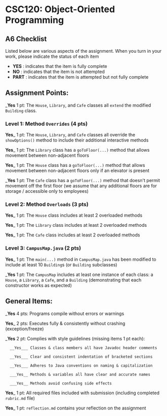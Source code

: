 # CSC120: Object-Oriented Programming
## A6 Checklist

Listed below are various aspects of the assignment.  When you turn in your work, please indicate the status of each item

- **YES** : indicates that the item is fully complete
- **NO** : indicates that the item is not attempted
- **PART** : indicates that the item is attempted but not fully complete


## Assignment Points:

___Yes__ 1 pt: The `House`, `Library`, and `Cafe` classes all `extend` the modified `Building` class.

### Level 1: Method `Overrides` (4 pts)

__Yes___ 1 pt: The `House`, `Library`, and `Cafe` classes all override the `showOptions()` method to include their additional interactive methods

__Yes___ 1 pt: The `Library` class has a `goToFloor(...)` method that allows movement between non-adjacent floors

__Yes___ 1 pt: The `House` class has a `goToFloor(...)` method that allows movement between non-adjacent floors only if an elevator is present

___Yes__ 1 pt: The `Cafe` class has a `goToFloor(...)` method that doesn't permit movement off the first floor (we assume that any additional floors are for storage / accessible only to employees)

### Level 2: Method `Overloads` (3 pts)

__Yes___ 1 pt: The `House` class includes at least 2 overloaded methods

__Yes___ 1 pt: The `Library` class includes at least 2 overloaded methods

__Yes___ 1 pt: The `Cafe` class includes at least 2 overloaded methods

### Level 3: `CampusMap.java` (2 pts)

__Yes___ 1 pt: The `main(...)` method in `CampusMap.java` has been modified to include at least 10 `Building`s (or `Building` subclasses)

___Yes__ 1 pt: The `CampusMap` includes at least one instance of each class: a `House`, a `Library`, a `Cafe`, and a `Building` (demonstrating that each constructor works as expected)



## General Items:

___Yes__ 4 pts: Programs compile without errors or warnings

__Yes___ 2 pts: Executes fully & consistently without crashing (exception/freeze)

___Yes__ 2 pt: Complies with style guidelines (missing items 1 pt each):

      __Yes___ Classes & class members all have Javadoc header comments

      __Yes___ Clear and consistent indentation of bracketed sections

      __Yes___ Adheres to Java conventions on naming & capitalization

      ___Yes__ Methods & variables all have clear and accurate names

      ___Yes__ Methods avoid confusing side effects

__Yes___ 1 pt: All required files included with submission (including completed `rubric.md` file)

__Yes___ 1 pt: `reflection.md` contains your reflection on the assignment
